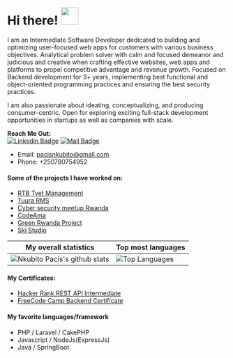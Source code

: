 # Hi there! <img src="https://raw.githubusercontent.com/MartinHeinz/MartinHeinz/master/wave.gif" width="40px">

I am an Intermediate Software Developer dedicated to building and optimizing user-focused web apps for customers with various business objectives. Analytical problem solver with calm and focused demeanor and judicious and creative when crafting effective websites, web apps and platforms to propel competitive advantage and revenue growth. Focused on Backend development for 3+ years, implementing best functional and object-oriented programming practices and ensuring the best security practices.

I am also passionate about ideating, conceptualizing, and producing consumer-centric. Open for exploring exciting full-stack development opportunities in startups as well as companies with scale.

**Reach Me Out:<br>**
[![Linkedin Badge](https://img.shields.io/badge/-Pacis_Nkubito-0e76a8?style=flat&labelColor=0e76a8&logo=linkedin&logoColor=white)](https://www.linkedin.com/in/pacis-nkubito-986001201)  [![Mail Badge](https://img.shields.io/badge/-PacisNkubito-c0392b?style=flat&labelColor=c0392b&logo=gmail&logoColor=white)](mailto:pacisnkubito@gmail.com)

- Email: [pacisnkubito@gmail.com](mailto:pacisnkubito@gmail.com)<br>
- Phone: +250780754952

#### Some of the projects I have worked on:
- [RTB Tvet Management](https://tvetmanagement.rtb.gov.rw/)<br>
- [Tuura RMS](https://tuura-frontend.netlify.app)<br>
- [Cyber security meetup Rwanda](http://cybersecuritymeetup.rw/)<br>
- [CodeAma](http://codeama-frontend.vercel.app/)<br>
- [Green Rwanda Project](https://green-rwanda.vercel.app/)<br>
- [Ski Studio](https://skidesign.xyz/)<br>

|My overall statistics|Top most languages |
|------------------|------------------|
|![Nkubito Pacis's github stats](https://github-readme-stats.vercel.app/api?username=N-pacis&show_icons=true&hide_border=true&count_private=true&theme=tokyonight)|![Top Languages](https://github-readme-stats.vercel.app/api/top-langs/?username=N-pacis&langs_count=5&hide_border=true&theme=tokyonight&layout=compact)|

#### My Certificates:
- [Hacker Rank REST API Intermediate](https://www.hackerrank.com/certificates/f428b2e78ac8)<br>
- [FreeCode Camp Backend Certificate](https://freecodecamp.org/certification/pacis30/back-end-development-and-apis)<br>

#### My favorite languages/framework
- PHP / Laravel / CakePHP
- Javascript / NodeJs(ExpressJs)
- Java / SpringBoot
